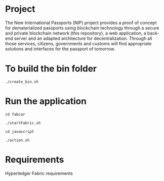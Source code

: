 # Project 

The New International Passports (NIP) project provides a proof of concept for dematerialized passports using blockchain technology through a secure and private blockchain network (this repository), a web application, a back-end server and an adapted architecture for decentralization. Through all those services, citizens, governments and customs will find appropriate solutions and interfaces for the passport of tomorrow.

# To build the bin folder

``` 
./create_bin.sh
```

# Run the application

```
cd fabcar

./startFabric.sh

cd javascript

./action.sh
```

# Requirements

Hyperledger Fabric requirements

